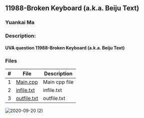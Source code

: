 ## 11988-Broken Keyboard (a.k.a. Beiju Text)
### Yuankai Ma
### Description:
#### UVA question 11988-Broken Keyboard (a.k.a. Beiju Text)

### Files

|   #   | File            | Description                                        |
| :---: | --------------- | -------------------------------------------------- |
|   1   | <a href="https://github.com/Kyrie-Ma/4883-Programming_Techniques-Ma/blob/master/Assignment/A05/11988/main.cpp" > Main.cpp         | Main cpp file      |
|   2   | <a href="https://github.com/Kyrie-Ma/4883-Programming_Techniques-Ma/blob/master/Assignment/A05/11988/infile.txt" > infile.txt         | infile.txt      |
|   3   | <a href="https://github.com/Kyrie-Ma/4883-Programming_Techniques-Ma/blob/master/Assignment/A05/11988/outfile.txt" > outfile.txt         | outfile.txt      |

![2020-09-20 (2)](https://user-images.githubusercontent.com/60235679/93712701-17caa000-fb1d-11ea-807a-b1570fbe91b4.png)
